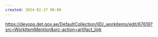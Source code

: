 ```yaml
---
created: 2024-02-27 00:08
---
```

https://devops.det.gov.ae/DefaultCollection/IID/_workitems/edit/67619?src=WorkItemMention&src-action=artifact_link
